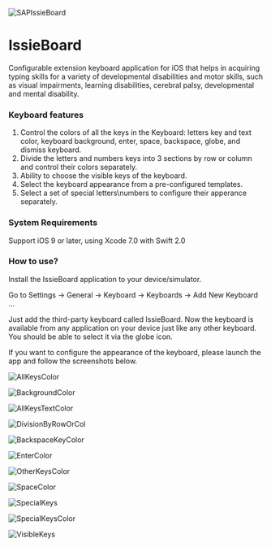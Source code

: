 
![SAPIssieBoard](https://github.com/SAP/IssieBoard/blob/master/SAPIssieBoard.git)



# IssieBoard
Configurable extension keyboard application for iOS that helps in acquiring typing skills for a variety of developmental disabilities and motor skills, such as visual impairments, learning disabilities, cerebral palsy, developmental and mental disability.


### Keyboard features 

1. Control the colors of all the keys in the Keyboard: 
   letters key and text color, keyboard background, enter, space, backspace, globe, and dismiss keyboard.
2. Divide the letters and numbers keys into 3 sections by row or column and control their colors separately.
3. Ability to choose the visible keys of the keyboard.
4. Select the keyboard appearance from a pre-configured templates.
5. Select a set of special letters\numbers to configure their apperance separately. 

### System Requirements

Support iOS 9 or later, using Xcode 7.0 with Swift 2.0

### How to use? 

Install the IssieBoard application to your device/simulator.

Go to Settings → General → Keyboard → Keyboards → Add New Keyboard ... 

Just add the third-party keyboard called IssieBoard.
Now the keyboard is available from any application on your device just like any other keyboard.
You should be able to select it via the globe icon.


If you want to configure the appearance of the keyboard, please launch the app and follow the screenshots below.


![AllKeysColor](https://github.com/SAP/IssieBoard/blob/master/AllKeysColor.png)


![BackgroundColor](https://github.com/SAP/IssieBoard/blob/master/BackgroundColor.png)


![AllKeysTextColor](https://github.com/SAP/IssieBoard/blob/master/AllKeysTextColor.png)


![DivisionByRowOrCol](https://github.com/SAP/IssieBoard/blob/master/DivisionByRowOrCol.png)


![BackspaceKeyColor](https://github.com/SAP/IssieBoard/blob/master/BackspaceKeyColor.png)


![EnterColor](https://github.com/SAP/IssieBoard/blob/master/EnterColor.png)


![OtherKeysColor](https://github.com/SAP/IssieBoard/blob/master/OtherKeysColor.png)


![SpaceColor](https://github.com/SAP/IssieBoard/blob/master/SpaceColor.png)


![SpecialKeys](https://github.com/SAP/IssieBoard/blob/master/SpecialKeys.png)


![SpecialKeysColor](https://github.com/SAP/IssieBoard/blob/master/SpecialKeysColor.png)


![VisibleKeys](https://github.com/SAP/IssieBoard/blob/master/VisibleKeys.png)
